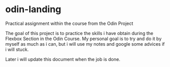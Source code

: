 # odin-landing
Practical assignment within the course from the Odin Project

The goal of this project is to practice the skills i have obtain during the Flexbox Section in the Odin Course. 
My personal goal is to try and do it by myself as much as i can, but i will use my notes and google some advices if i will stuck. 

Later i will update this document when the job is done.